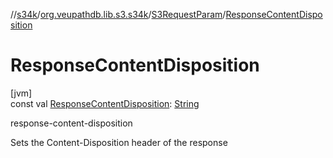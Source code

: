 //[s34k](../../../index.md)/[org.veupathdb.lib.s3.s34k](../index.md)/[S3RequestParam](index.md)/[ResponseContentDisposition](-response-content-disposition.md)

# ResponseContentDisposition

[jvm]\
const val [ResponseContentDisposition](-response-content-disposition.md): [String](https://kotlinlang.org/api/latest/jvm/stdlib/kotlin/-string/index.html)

response-content-disposition

Sets the Content-Disposition header of the response
